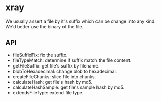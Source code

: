 # xray

We usually assert a file by it's suffix which can be change into any kind. We'd better use the binary of the file.

## API

- fileSuffixFix: fix the suffix.
- fileTypeMatch: determine if suffix match the file content.
- getFileSuffix: get file's suffix by filename.
- blobToHexadecimal: change blob to hexadecimal.
- createFileChunks: slice file into chunks.
- calculateHash: get file's hash by md5.
- calculateHashSample: get file's sample hash by md5.
- extendsFileType: extend file type.